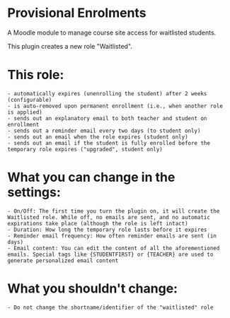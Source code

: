 # Provisional Enrolments

A Moodle module to manage course site access for waitlisted students.

This plugin creates a new role "Waitlisted".

# This role:
    - automatically expires (unenrolling the student) after 2 weeks (configurable)
    - is auto-removed upon permanent enrollment (i.e., when another role is applied)
    - sends out an explanatory email to both teacher and student on enrollment
    - sends out a reminder email every two days (to student only)
    - sends out an email when the role expires (student only)
    - sends out an email if the student is fully enrolled before the temporary role expires ("upgraded", student only)

# What you can change in the settings:
    - On/Off: The first time you turn the plugin on, it will create the Waitlisted role. While off, no emails are sent, and no automatic expirations take place (although the role is left intact)
    - Duration: How long the temporary role lasts before it expires
    - Reminder email frequency: How often reminder emails are sent (in days)
    - Email content: You can edit the content of all the aforementioned emails. Special tags like {STUDENTFIRST} or {TEACHER} are used to generate personalized email content

# What you shouldn't change:
    - Do not change the shortname/identifier of the "waitlisted" role
